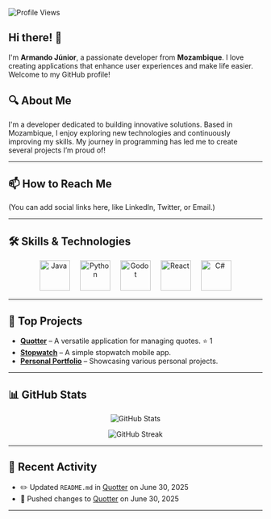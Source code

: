 ![Profile Views](https://komarev.com/ghpvc/?username=ArmandoDevJr258&label=Profile%20views&color=0e75b6&style=flat)

## Hi there! 👋

I'm **Armando Júnior**, a passionate developer from **Mozambique**. I love creating applications that enhance user experiences and make life easier. Welcome to my GitHub profile!

## 🔍 About Me

I'm a developer dedicated to building innovative solutions. Based in Mozambique, I enjoy exploring new technologies and continuously improving my skills. My journey in programming has led me to create several projects I’m proud of!

---

## 📫 How to Reach Me

(You can add social links here, like LinkedIn, Twitter, or Email.)

---

## 🛠 Skills & Technologies

<div align="center">
  <img src="https://skillicons.dev/icons?i=java" height="60" alt="Java" />
  <img width="12" />
  <img src="https://skillicons.dev/icons?i=py" height="60" alt="Python" />
  <img width="12" />
  <img src="https://skillicons.dev/icons?i=godot" height="60" alt="Godot" />
  <img width="12" />
  <img src="https://cdn.jsdelivr.net/gh/devicons/devicon/icons/react/react-original.svg" height="60" alt="React" />
  <img width="12" />
  <img src="https://cdn.jsdelivr.net/gh/devicons/devicon/icons/csharp/csharp-original.svg" height="60" alt="C#" />
</div>

---

## 🚀 Top Projects

- [**Quotter**](https://github.com/ArmandoDevJr258/Quotter) – A versatile application for managing quotes. ⭐ 1  
- [**Stopwatch**](https://github.com/ArmandoDevJr258/stopwatch) – A simple stopwatch mobile app.  
- [**Personal Portfolio**](https://github.com/ArmandoDevJr258/ArmandoDevJr258) – Showcasing various personal projects.

---

## 📊 GitHub Stats

<p align="center">
  <img src="https://github-readme-stats.vercel.app/api?username=ArmandoDevJr258&show_icons=true&theme=radical" alt="GitHub Stats" />
</p>

<p align="center">
  <img src="https://github-readme-streak-stats.herokuapp.com/?user=ArmandoDevJr258&theme=radical" alt="GitHub Streak" />
</p>

---

## 📝 Recent Activity

- ✏️ Updated `README.md` in [Quotter](https://github.com/ArmandoDevJr258/Quotter) on June 30, 2025  
- 🚀 Pushed changes to [Quotter](https://github.com/ArmandoDevJr258/Quotter) on June 30, 2025

---



